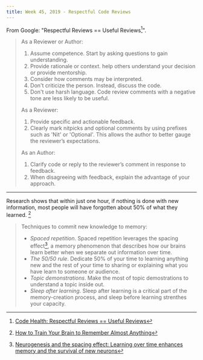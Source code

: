 ```yaml
---
title: Week 45, 2019 - Respectful Code Reviews
---
```


From Google: "Respectful Reviews == Useful Reviews[^1]".

> As a Reviewer or Author:
> 1. Assume competence. Start by asking questions to gain understanding.
> 2. Provide rationale or context. help others understand your decision or provide mentorship.
> 3. Consider how comments may be interpreted.
> 4. Don't criticize the person. Instead, discuss the code.
> 5. Don't use harsh language. Code review comments with a negative tone are less likely to be useful.
>
> As a Reviewer:
> 1. Provide specific and actionable feedback.
> 2. Clearly mark nitpicks and optional comments by using prefixes such as 'Nit' or 'Optional'. This allows the author to better gauge the reviewer’s expectations.
>
> As an Author:
> 1. Clarify code or reply to the reviewer’s comment in response to feedback.
> 2. When disagreeing with feedback, explain the advantage of your approach.

---

Research shows that within just one hour, if nothing is done with new information, most people will have forgotten about 50% of what they learned. [^2]

> Techniques to commit new knowledge to memory:
>
> - *Spaced repetition*. Spaced repetition leverages the spacing effect[^3], a memory phenomenon that describes how our brains learn better when we separate out information over time. 
> - *The 50/50 rule*. Dedicate 50% of your time to learning anything new and the rest of your time to sharing or explaining what you have learn to someone or audience.
> - *Topic demonstrations*. Make the most of topic demostrations to understand a topic inside out.
> - *Sleep after learning*. Sleep after learning is a critical part of the memory-creation process, and sleep before learning strenthes your capacity.


[^1]: [Code Health: Respectful Reviews == Useful Reviews](https://testing.googleblog.com/2019/11/code-health-respectful-reviews-useful.html)
[^2]: [How to Train Your Brain to Remember Almost Anything](https://elemental.medium.com/how-to-train-your-brain-to-remember-almost-anything-77cb653a0c04)
[^3]: [Neurogenesis and the spacing effect: Learning over time enhances memory and the survival of new neurons](https://www.ncbi.nlm.nih.gov/pmc/articles/PMC1876761/)
